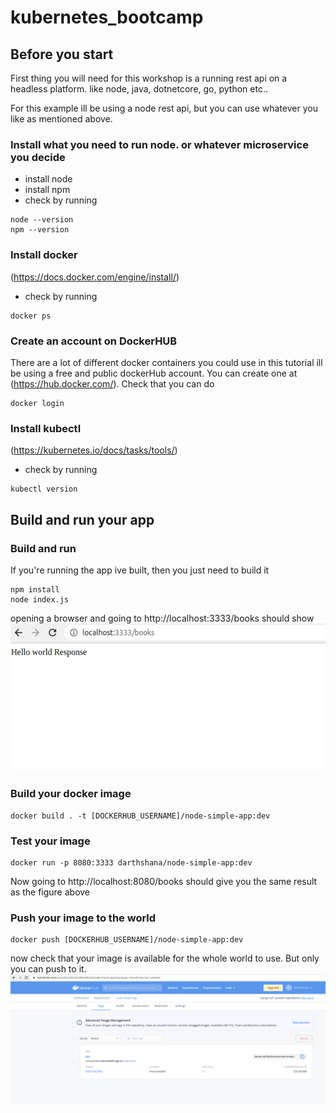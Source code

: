 # kubernetes_bootcamp

## Before you start

First thing you will need for this workshop is a running rest api on a headless platform. like node, java, dotnetcore, go, python etc..

For this example ill be using a node rest api, but you can use whatever you like as mentioned above.

### Install what you need to run node. or whatever microservice you decide
* install node
* install npm
* check by running
```
node --version
npm --version
```

### Install docker
(https://docs.docker.com/engine/install/)
* check by running 
```
docker ps
```

### Create an account on DockerHUB
There are a lot of different docker containers you could use in this tutorial ill be using a free and public dockerHub 
account. You can create one at (https://hub.docker.com/). Check that you can do 
```
docker login
```

### Install kubectl
(https://kubernetes.io/docs/tasks/tools/)
* check by running
```
kubectl version
```

## Build and run your app
### Build and run
If you're running the app ive built, then you just need to build it
```
npm install
node index.js
```
opening a browser and going to http://localhost:3333/books should show
<img src="images/local_app.png" alt="app running" >

### Build your docker image
```
docker build . -t [DOCKERHUB_USERNAME]/node-simple-app:dev
```
### Test your image
```
docker run -p 8080:3333 darthshana/node-simple-app:dev
```
Now going to http://localhost:8080/books should give you the same result as the figure above
### Push your image to the world
```
docker push [DOCKERHUB_USERNAME]/node-simple-app:dev
```
now check that your image is available for the whole world to use. But only you can push to it.
<img src="images/docker_hub.png" alt="app running" >
